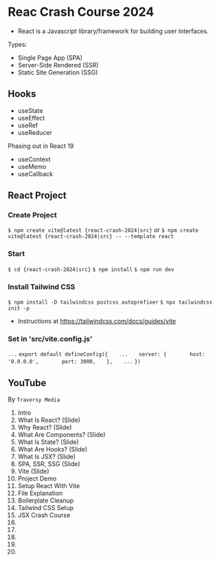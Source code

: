 # Reac Crash Course 2024

- React is a Javascript library/framework for building user interfaces.

Types:
* Single Page App (SPA)
* Server-Side Rendered (SSR)
* Static Site Generation (SSG)

## Hooks

* useState
* useEffect
* useRef
* useReducer

Phasing out in React 19
* useContext
* useMemo
* useCallback

## React Project

### Create Project

`$ npm create vite@latest {react-crash-2024|src}`
or
`$ npm create vite@latest {react-crash-2024|src} -- --template react`

### Start

`$ cd {react-crash-2024|src}`
`$ npm install`
`$ npm run dev`

### Install Tailwind CSS

`$ npm install -D tailwindcss postcss autoprefixer`
`$ npx tailwindcss init -p`

* Instructions at https://tailwindcss.com/docs/guides/vite

### Set in 'src/vite.config.js'

`...`
`export default defineConfig({`
`   ...`
`   server: {`
`       host: '0.0.0.0',`
`       port: 3000,`
`   },`
`   ...`
`})`

## YouTube

By `Traversy Media`

1. Intro
2. What Is React? (Slide)
3. Why React? (Slide)
4. What Are Components? (Slide)
5. What Is State? (Slide)
6. What Are Hooks? (Slide)
7. What Is JSX? (Slide)
8. SPA, SSR, SSG (Slide)
9. Vite (Slide)
10. Project Demo
11. Setup React With Vite
12. File Explanation
13. Boilerplate Cleanup
14. Tailwind CSS Setup
15. JSX Crash Course
16.
17.
18.
19.
20.